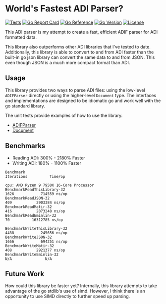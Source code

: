 # World's Fastest ADI Parser?

[![Tests](https://github.com/hamradiolog-net/adif/actions/workflows/test.yml/badge.svg)](https://github.com/hamradiolog-net/adif/actions/workflows/test.yml)
[![Go Report Card](https://goreportcard.com/badge/github.com/hamradiolog-net/adif)](https://goreportcard.com/report/github.com/hamradiolog-net/adif)
[![Go Reference](https://pkg.go.dev/badge/github.com/hamradiolog-net/adif.svg)](https://pkg.go.dev/github.com/hamradiolog-net/adif)
[![Go Version](https://img.shields.io/github/go-mod/go-version/hamradiolog-net/adif)](https://github.com/hamradiolog-net/adif/blob/main/go.mod)
[![License](https://img.shields.io/github/license/hamradiolog-net/adif)](https://github.com/hamradiolog-net/adif/blob/main/LICENSE)

This ADI parser is my attempt to create a fast, efficient ADIF parser for ADI formatted data.

This library also outperforms other ADI libraries that I've tested to date.
Additionally, this library is able to convert to and from ADI faster than the built-in go json library can convert the same data to and from JSON.
This even though JSON is a much more compact format than ADI.

## Usage

This library provides two ways to parse ADI files: using the low-level `ADIFParser` directly or using the higher-level `Document` type.
The interfaces and implementations are designed to be idiomatic go and work well with the go standard library.

The unit tests provide examples of how to use the library.

- [ADIFParser](https://github.com/hamradiolog-net/adif/blob/main/adiparser_test.go)
- [Document](https://github.com/hamradiolog-net/adif/blob/main/document_test.go)

## Benchmarks

- Reading ADI: 300% - 2180% Faster
- Writing ADI: 180% - 1100% Faster

```
Benchmark                                                                 Iterations          Time/op

cpu: AMD Ryzen 9 7950X 16-Core Processor
BenchmarkReadThisLibrary-32                                                 1626            714559 ns/op
BenchmarkReadJSON-32                                                         409           2903384 ns/op
BenchmarkReadMatir-32                                                        416           2873248 ns/op
BenchmarkReadEminlin-32                                                       70          16312785 ns/op

BenchmarkWriteThisLibrary-32                                                4488            245656 ns/op
BenchmarkWriteJSON-32                                                       1666            694251 ns/op
BenchmarkWriteMatir-32                                                       408           2921377 ns/op
BenchmarkWriteEminlin-32                                                     N/A               N/A
```

## Future Work

How could this library be faster yet?
Internally, this library attempts to take advantage of the go stdlib's use of simd.
However, I think there is an opportunity to use SIMD directly to further speed up parsing.
